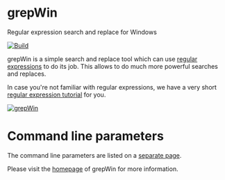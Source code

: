 # grepWin
Regular expression search and replace for Windows

[![Build](https://github.com/blckswan-ungtb10d/grepWin/actions/workflows/msbuild.yml/badge.svg)](https://github.com/blckswan-ungtb10d/grepWin/actions/workflows/msbuild.yml)

grepWin is a simple search and replace tool which can use [regular expressions](https://en.wikipedia.org/wiki/Regular_expression) to do its job. This allows to do much more powerful searches and replaces.

In case you're not familiar with regular expressions, we have a very short [regular expression tutorial](https://tools.blckswan.no/regexhelp.html) for you.

[![grepWin](https://github.com/blckswan-ungtb10d/grepWin/raw/main/src/Resources/grepWin_search-small.png)](https://github.com/blckswan-ungtb10d/grepWin/raw/main/src/Resources/grepWin_search.png)

# Command line parameters
The command line parameters are listed on a [separate page](https://tools.blckswan.no/grepWin_cmd.html).

Please visit the [homepage](https://tools.blckswan.no/grepWin.html) of grepWin for more information.
